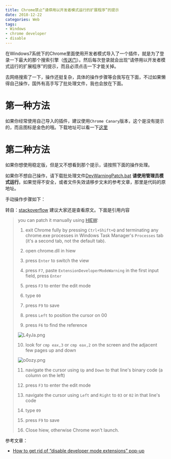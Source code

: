 ```yaml
---
title: Chrome禁止“请停用以开发者模式运行的扩展程序”的提示
date: 2018-12-22
categories: Web
tags:
- Windows
- chrome developer
- disable
---
```


在Windows7系统下的Chrome里面使用开发者模式导入了一个插件，就是为了登录一下最大的那个搜索引擎（[传送门](https://github.com/haotian-wang/google-access-helper)）。然后每次登录就会出现“请停用以开发者模式运行的扩展程序”的提示，而且必须点击一下才能关掉。

去网络搜索了一下，操作还挺复杂，具体的操作步骤等会我写在下面，不过如果懒得自己操作，国外有高手写了批处理文件，我也会放在下面。

<!-- more -->

# 第一种方法

如果你经常使用自己导入的插件，建议使用`Chrome Canary`版本，这个是没有提示的，而且图标是金色的哦。下载地址可以看一下[这里](https://aoenian.github.io/2016/08/08/chrome-plugin/)

# 第二种方法

如果你想使用稳定版，但是又不想看到那个提示，请按照下面的操作处理。

如果你不想自己操作，请下载批处理文件[DevWarningPatch.bat](https://raw.githubusercontent.com/aoenian/myconfigfiles/master/windows/DevWarningPatch.bat) **请使用管理员模式运行**。如果觉得不安全，或者文件失效请移步文末的参考文章，那里是代码的原地址。

手动操作步骤如下：

转自：[stackoverflow](https://stackoverflow.com/a/30361260) 建议大家还是查看原文。下面是引用内容

>you can patch it manually using [HIEW](http://www.hiew.ru/):
>
>1. exit Chrome fully by pressing `Ctrl+Shift+Q` and terminating any chrome.exe processes in Windows Task Manager's `Processes` tab (it's a second tab, not the default tab).
>
>2. open chrome.dll in hiew
>
>3. press `Enter` to switch the view
>
>4. press `F7`, paste `ExtensionDeveloperModeWarning` in the first input field, press `Enter`
>
>5. press `F3` to enter the edit mode
>
>6. type `00`
>
>7. press `F9` to save
>
>8. press `Left` to position the cursor on 00
>
>9. press `F6` to find the reference
>
>![L4yJa.png](https://i.stack.imgur.com/L4yJa.png)
>
>10. look for `cmp eax,3` or `cmp eax,2` on the screen and the adjacent few pages up and down
>
>![o0ozy.png](https://i.stack.imgur.com/o0ozy.png)
>
>11. navigate the cursor using `Up` and `Down` to that line's binary code (a column on the left)
>
>12. press `F3` to enter the edit mode
>
>13. navigate the cursor using `Left` and `Right` to `03` or `02` in that line's code
>
>14. type `09`
>
>15. press `F9` to save
>
>16. Close hiew, otherwise Chrome won't launch.

参考文章：

- [How to get rid of “disable developer mode extensions” pop-up](https://stackoverflow.com/questions/30287907/how-to-get-rid-of-disable-developer-mode-extensions-pop-up#)
